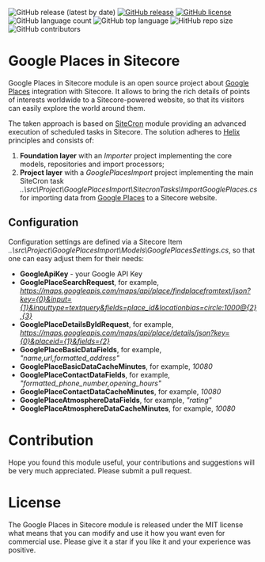 ![GitHub release (latest by date)](https://img.shields.io/github/v/release/kate-orlova/google-places-in-sitecore)
[![GitHub release](https://img.shields.io/github/release-date/kate-orlova/google-places-in-sitecore.svg?style=flat)](https://github.com/kate-orlova/google-places-in-sitecore/releases/tag/v1.0)
[![GitHub license](https://img.shields.io/github/license/kate-orlova/google-places-in-sitecore.svg)](https://github.com/kate-orlova/google-places-in-sitecore/blob/master/LICENSE)
![GitHub language count](https://img.shields.io/github/languages/count/kate-orlova/google-places-in-sitecore.svg?style=flat)
![GitHub top language](https://img.shields.io/github/languages/top/kate-orlova/google-places-in-sitecore.svg?style=flat)
![HitHub repo size](https://img.shields.io/github/repo-size/kate-orlova/google-places-in-sitecore.svg?style=flat)
![GitHub contributors](https://img.shields.io/github/contributors/kate-orlova/google-places-in-sitecore)

# Google Places in Sitecore
Google Places in Sitecore module is an open source project about [Google Places](https://cloud.google.com/maps-platform/places/) integration with Sitecore. It allows to bring the rich details of points of interests worldwide to a Sitecore-powered website, so that its visitors can easily explore the world around them.

The taken approach is based on [SiteCron](https://www.nuget.org/packages/SiteCron) module providing an advanced execution of scheduled tasks in Sitecore. The solution adheres to [Helix](https://helix.sitecore.net/) principles and consists of:
1. **Foundation layer** with an _Importer_ project implementing the core models, repositories and import processors;
2. **Project layer** with a _GooglePlacesImport_ project implementing the main SiteCron task _..\src\Project\GooglePlacesImport\SitecronTasks\ImportGooglePlaces.cs_ for importing data from [Google Places](https://cloud.google.com/maps-platform/places/) to a Sitecore website.

## Configuration
Configuration settings are defined via a Sitecore Item _..\src\Project\GooglePlacesImport\Models\GooglePlacesSettings.cs_, so that one can easy adjust them for their needs:
* **GoogleApiKey** - your Google API Key
* **GooglePlaceSearchRequest**, for example, _https://maps.googleapis.com/maps/api/place/findplacefromtext/json?key={0}&input={1}&inputtype=textquery&fields=place_id&locationbias=circle:1000@{2},{3}_
* **GooglePlaceDetailsByIdRequest**, for example, _https://maps.googleapis.com/maps/api/place/details/json?key={0}&placeid={1}&fields={2}_
* **GooglePlaceBasicDataFields**, for example, _"name,url,formatted_address"_
* **GooglePlaceBasicDataCacheMinutes**, for example, _10080_
* **GooglePlaceContactDataFields**, for example, _"formatted_phone_number,opening_hours"_
* **GooglePlaceContactDataCacheMinutes**, for example, _10080_
* **GooglePlaceAtmosphereDataFields**, for example, _"rating"_
* **GooglePlaceAtmosphereDataCacheMinutes**, for example, _10080_

# Contribution
Hope you found this module useful, your contributions and suggestions will be very much appreciated. Please submit a pull request.

# License
The Google Places in Sitecore module is released under the MIT license what means that you can modify and use it how you want even for commercial use. Please give it a star if you like it and your experience was positive.
